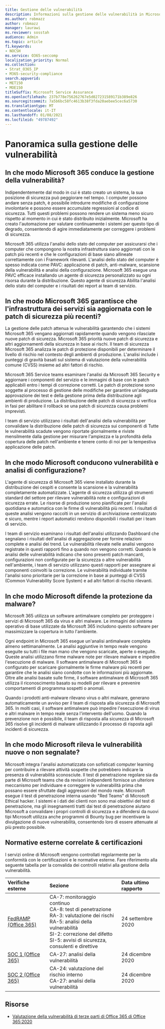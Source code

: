 ```yaml
---
title: Gestione delle vulnerabilità
description: Informazioni sulla gestione delle vulnerabilità in Microsoft 365
ms.author: robmazz
author: robmazz
manager: laurawi
ms.reviewer: sosstah
audience: Admin
ms.topic: article
f1.keywords:
- NOCSH
ms.service: O365-seccomp
localization_priority: Normal
ms.collection:
- Strat_O365_IP
- M365-security-compliance
search.appverid:
- MET150
- MOE150
titleSuffix: Microsoft Service Assurance
ms.openlocfilehash: 237b778e756262767e5d027231589171b389e826
ms.sourcegitcommit: 7a5b6bc58fc4613b38f3fda20aebee5cec6a5730
ms.translationtype: MT
ms.contentlocale: it-IT
ms.lasthandoff: 01/08/2021
ms.locfileid: "49787492"
---
```

# <a name="vulnerability-management-overview"></a>Panoramica sulla gestione delle vulnerabilità

## <a name="how-does-microsoft-365-conduct-vulnerability-management"></a>In che modo Microsoft 365 conduce la gestione della vulnerabilità?

Indipendentemente dal modo in cui è stato creato un sistema, la sua posizione di sicurezza può peggiorare nel tempo. I computer possono andare senza patch, è possibile introdurre modifiche di configurazione involontarie e possono essere accumulate regressioni al codice di sicurezza. Tutti questi problemi possono rendere un sistema meno sicuro rispetto al momento in cui è stato distribuito inizialmente. Microsoft ha creato l'automazione per valutare continuamente i sistemi per questo tipo di degrado, consentendo di agire immediatamente per correggere i problemi di sicurezza.

Microsoft 365 utilizza l'analisi dello stato del computer per assicurarsi che i computer che compongono la nostra infrastruttura siano aggiornati con le patch più recenti e che le configurazioni di base siano allineate correttamente con i Framework rilevanti. L'analisi dello stato del computer è spesso indicata come PAVC: applicazione di patch, anti-malware, scansione della vulnerabilità e analisi della configurazione. Microsoft 365 esegue una PAVC efficace installando un agente di sicurezza personalizzato su ogni risorsa durante la distribuzione. Questo agente di sicurezza Abilita l'analisi dello stato del computer e i risultati dei report ai team di servizio.

## <a name="how-does-microsoft-365-ensure-service-infrastructure-is-up-to-date-with-the-latest-security-patches"></a>In che modo Microsoft 365 garantisce che l'infrastruttura dei servizi sia aggiornata con le patch di sicurezza più recenti?

La gestione delle patch attenua le vulnerabilità garantendo che i sistemi Microsoft 365 vengano aggiornati rapidamente quando vengono rilasciate nuove patch di sicurezza. Microsoft 365 priorità nuove patch di sicurezza e altri aggiornamenti della sicurezza in base ai rischi. Il team di sicurezza Microsoft 365 analizza le patch di protezione disponibili per determinare il livello di rischio nel contesto degli ambienti di produzione. L'analisi include i punteggi di gravità basati sul sistema di valutazione della vulnerabilità comune (CVSS) insieme ad altri fattori di rischio.

Microsoft 365 Service teams esaminare l'analisi da Microsoft 365 Security e aggiornare i componenti del servizio e le immagini di base con le patch applicabili entro i tempi di correzione corretti. Le patch di protezione sono soggette al processo di gestione delle modifiche per garantire un'adeguata approvazione dei test e della gestione prima della distribuzione agli ambienti di produzione. La distribuzione delle patch di sicurezza si verifica in fasi per abilitare il rollback se una patch di sicurezza causa problemi imprevisti.

I team di servizio utilizzano i risultati dell'analisi della vulnerabilità per convalidare la distribuzione delle patch di sicurezza sui componenti di Tutte le vulnerabilità scadute vengono riportate giornalmente e riviste mensilmente dalla gestione per misurare l'ampiezza e la profondità della copertura delle patch nell'ambiente e tenere conto di noi per la tempestiva applicazione delle patch.

## <a name="how-does-microsoft-conduct-vulnerability-and-configuration-scanning"></a>In che modo Microsoft conducono vulnerabilità e analisi di configurazione?

L'agente di sicurezza di Microsoft 365 viene installato durante la distribuzione dei cespiti e consente la scansione e la vulnerabilità completamente automatizzate. L'agente di sicurezza utilizza gli strumenti standard del settore per rilevare vulnerabilità note e configurazioni di sicurezza errate. Le risorse di produzione sono pianificate per l'analisi quotidiana e automatica con le firme di vulnerabilità più recenti. I risultati di queste analisi vengono raccolti in un servizio di archiviazione centralizzato e sicuro, mentre i report automatici rendono disponibili i risultati per i team di servizio.

I team di servizio esaminano i risultati dell'analisi utilizzando Dashboard che segnalano i risultati dell'analisi di aggregazione per fornire relazioni complete e analisi dei trend. Le vulnerabilità rilevate nelle analisi vengono registrate in questi rapporti fino a quando non vengono corretti. Quando le analisi delle vulnerabilità indicano che sono presenti patch mancanti, configurazioni non configurate per la sicurezza o altre vulnerabilità nell'ambiente, i team di servizio utilizzano questi rapporti per assegnare ai componenti coinvolti la correzione. Le vulnerabilità individuate tramite l'analisi sono prioritarie per la correzione in base ai punteggi di CVSS (Common Vulnerability Score System) e ad altri fattori di rischio rilevanti.

## <a name="how-does-microsoft-defend-against-malware"></a>In che modo Microsoft difende la protezione da malware?

Microsoft 365 utilizza un software antimalware completo per proteggere i servizi di Microsoft 365 da virus e altri malware. Le immagini del sistema operativo di base utilizzate da Microsoft 365 includono questo software per massimizzare la copertura in tutto l'ambiente.

Ogni endpoint in Microsoft 365 esegue un'analisi antimalware completa almeno settimanalmente. Le analisi aggiuntive in tempo reale vengono eseguite su tutti i file man mano che vengono scaricate, aperte o eseguite. Queste analisi utilizzano firme malware note per rilevare malware e impedire l'esecuzione di malware. Il software antimalware di Microsoft 365 è configurato per scaricare giornalmente le firme malware più recenti per garantire che le analisi siano condotte con le informazioni più aggiornate. Oltre alle analisi basate sulle firme, il software antimalware di Microsoft 365 utilizza il riconoscimento basato su modelli per rilevare e prevenire comportamenti di programma sospetti o anomali.

Quando i prodotti anti-malware rilevano virus o altri malware, generano automaticamente un avviso per il team di risposta alla sicurezza di Microsoft 365. In molti casi, il software antimalware può impedire l'esecuzione di virus e altri malware in tempo reale senza l'intervento dell'uomo. Quando la prevenzione non è possibile, il team di risposta alla sicurezza di Microsoft 365 risolve gli incidenti di malware utilizzando il processo di risposta agli incidenti di sicurezza.

## <a name="how-does-microsoft-detect-new-or-unreported-vulnerabilities"></a>In che modo Microsoft rileva le vulnerabilità nuove o non segnalate?

Microsoft integra l'analisi automatizzata con sofisticati computer learning per contribuire a rilevare attività sospette che potrebbero indicare la presenza di vulnerabilità sconosciute. Il test di penetrazione regolare sia da parte di Microsoft teams che da revisori indipendenti fornisce un ulteriore meccanismo per individuare e correggere le vulnerabilità prima che possano essere sfruttate dagli aggressori del mondo reale. Microsoft esegue il test di penetrazione interna usando "Red Teams" di Microsoft Ethical hacker. I sistemi e i dati dei clienti non sono mai obiettivi del test di penetrazione, ma gli insegnamenti tratti dai test di penetrazione aiutano Microsoft a convalidare i propri controlli di sicurezza e a difendersi da nuovi tipi Microsoft utilizza anche programmi di Bounty bug per incentivare la divulgazione di nuove vulnerabilità, consentendo loro di essere attenuate al più presto possibile.

## <a name="related-external-regulations--certifications"></a>Normative esterne correlate & certificazioni

I servizi online di Microsoft vengono controllati regolarmente per la conformità con le certificazioni e le normative esterne. Fare riferimento alla seguente tabella per la convalida dei controlli relativi alla gestione della vulnerabilità.

| **Verifiche esterne** | **Sezione** | **Data ultimo rapporto** |
|:--------|:-------|:---------|
| [FedRAMP (Office 365)](https://compliance.microsoft.com/compliancemanager) | CA-7: monitoraggio continuo <br> CA-8: test di penetrazione <br> RA-3: valutazione dei rischi <br> RA-5: analisi della vulnerabilità <br> SI-2: correzione del difetto <br> SI-5: avvisi di sicurezza, consulenti e direttive | 24 settembre 2020 |
| [SOC 1 (Office 365)](https://servicetrust.microsoft.com/ViewPage/MSComplianceGuideV3?command=Download&downloadType=Document&downloadId=90df3f9c-3aaf-4dbf-99d0-ca9f2991721b&tab=7027ead0-3d6b-11e9-b9e1-290b1eb4cdeb&docTab=7027ead0-3d6b-11e9-b9e1-290b1eb4cdeb_SOC_%2F_SSAE_16_Reports) | CA-27: analisi della vulnerabilità | 24 dicembre 2020 |
| [SOC 2 (Office 365)](https://servicetrust.microsoft.com/ViewPage/MSComplianceGuideV3?command=Download&downloadType=Document&downloadId=a73c1738-7892-42b7-acd3-87b6371c53f6&tab=7027ead0-3d6b-11e9-b9e1-290b1eb4cdeb&docTab=7027ead0-3d6b-11e9-b9e1-290b1eb4cdeb_SOC_%2F_SSAE_16_Reports) | CA-24: valutazione del rischio interno <br> CA-27: analisi della vulnerabilità | 24 dicembre 2020 |

## <a name="resources"></a>Risorse

- [Valutazione della vulnerabilità di terze parti di Office 365 di Office 365:2020](https://servicetrust.microsoft.com/ViewPage/TrustDocumentsV3?command=Download&downloadType=Document&downloadId=1b28d36f-a009-424d-9a31-c18330d135a0&tab=7f51cb60-3d6c-11e9-b2af-7bb9f5d2d913&docTab=7f51cb60-3d6c-11e9-b2af-7bb9f5d2d913_Pen_Test_and_Security_Assessments)
